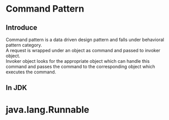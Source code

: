 # Command Pattern

## Introduce

Command pattern is a data driven design pattern and falls under behavioral pattern category. <br>
A request is wrapped under an object as command and passed to invoker object. <br>
Invoker object looks for the appropriate object which can handle this command and passes the command to the corresponding object which executes the command.

## In JDK

# java.lang.Runnable 